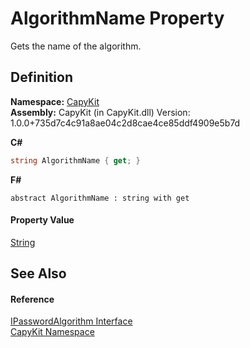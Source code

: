 # AlgorithmName Property


Gets the name of the algorithm.



## Definition
**Namespace:** <a href="N_CapyKit">CapyKit</a>  
**Assembly:** CapyKit (in CapyKit.dll) Version: 1.0.0+735d7c4c91a8ae04c2d8cae4ce85ddf4909e5b7d

**C#**
``` C#
string AlgorithmName { get; }
```
**F#**
``` F#
abstract AlgorithmName : string with get
```



#### Property Value
<a href="https://learn.microsoft.com/dotnet/api/system.string" target="_blank" rel="noopener noreferrer">String</a>

## See Also


#### Reference
<a href="T_CapyKit_IPasswordAlgorithm">IPasswordAlgorithm Interface</a>  
<a href="N_CapyKit">CapyKit Namespace</a>  
